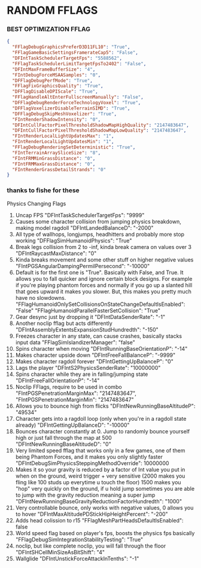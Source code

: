 
# RANDOM FFLAGS      

### BEST OPTIMIZATION FFLAG

``` json
{
  "FFlagDebugGraphicsPreferD3D11FL10": "True",
  "FFlagGameBasicSettingsFramerateCap5": "False",
  "DFIntTaskSchedulerTargetFps": "5588562",
  "FFlagTaskSchedulerLimitTargetFpsTo2402": "False",
  "DFIntMaxFrameBufferSize": "4",
  "FIntDebugForceMSAASamples": "0",
  "DFFlagDebugPerfMode": "True",
  "FFlagFixGraphicsQuality": "True",
  "DFFlagDisableDPIScale": "True",
  "FFlagHandleAltEnterFullscreenManually": "False",
  "DFFlagDebugRenderForceTechnologyVoxel": "True",
  "DFFlagVoxelizerDisableTerrainSIMD": "True",
  "DFFlagDebugSkipMeshVoxelizer": "True",
  "FIntRenderShadowIntensity": "0",
  "DFIntCullFactorPixelThresholdShadowMapHighQuality": "2147483647",
  "DFIntCullFactorPixelThresholdShadowMapLowQuality": "2147483647",
  "FIntRenderLocalLightUpdatesMax": "1",
  "FIntRenderLocalLightUpdatesMin": "1",
  "FFlagDebugRenderingSetDeterministic": "True",
  "FIntTerrainArraySliceSize": "8",
  "FIntFRMMinGrassDistance": "0",
  "FIntFRMMaxGrassDistance": "0",
  "FIntRenderGrassDetailStrands": "0"
}
```


### thanks to fishe for these


Physics Changing Flags
1. Uncap FPS
"DFIntTaskSchedulerTargetFps": "9999"
2. Causes some character collision from jumping physics breakdown, making model ragdoll
"DFIntLandedBalanceD": "-2000"
3. All type of wallhops, longjumps, headhitters and probably more stop working
"DFFlagSimHumanoidPhysics": "True"
4. Break legs collision from 2 to -inf, kinda break camera on values over 3
"DFIntRaycastMaxDistance": "0"
5. Kinda breaks movement and some other stuff on higher negative values
"FIntPGSAngularDampingPermilPersecond": "-10000"
6. Default is for the first one is "True". Basically with False, and True. It allows you to fall quicker and ignore certain block designs. For example if you're playing phantom forces and normally if you go up a slanted hill that goes upward it makes you slower. But, this makes you pretty much have no slowdowns.
"FFlagHumanoidOnlySetCollisionsOnStateChangeDefaultIsEnabled": "False"
"FFlagHumanoidParallelFasterSetCollision": "True"
7. Gear desync just by dropping it
"DFIntDataSenderRate": "-1"
8. Another noclip fflag but acts differently
"DFIntAssemblyExtentsExpansionStudHundredth": "-150"
9. Freezes character in any state, can cause crashes, basically stacks input data
"FFlagSimIslandizerManager": "false"
10. Spins character when moving
"DFIntRunningBaseOrientationP": "-14"
11. Makes character upside down
"DFIntFreeFallBalanceP": "-9999"
12. Makes character ragdoll forever
"DFIntGettingUpBalanceP": "0"
13. Lags the player
"DFIntS2PhysicsSenderRate": "10000000"
14. Spins character while they are in falling/jumping state
"DFIntFreeFallOrientationP": "-14"
15. Noclip FFlags, require to be used in combo
"FIntPGSPenetrationMarginMax": "2147483647",
"FIntPGSPenetrationMarginMin": "2147483647"
16. Allows you to bounce high from flicks
"DFIntNewRunningBaseAltitudeP": "49534"
17. Character gets into a ragdoll loop (only when you're in a ragdoll state already)
"DFIntGettingUpBalanceD": "-10000"
18. Bounces character constantly at 0. Jump to randomly bounce yourself high or just fall through the map at 500
"DFIntNewRunningBaseAltitudeD": "0"
19. Very limited speed fflag that works only in a few games, one of them being Phantom Forces, and it makes you only slightly faster
"DFIntDebugSimPhysicsSteppingMethodOverride": 10000000
20. Makes it so your gravity is reduced by a factor of Int value you put in when on the ground, weird trigger + very sensitive (2000 makes you fling like 100 studs up everytime u touch the floor) 1500 makes you "hop" very quickly on the ground, if u hold jump sometimes you are able to jump with the gravity reduction meaning a super jump
"DFIntNewRunningBaseGravityReductionFactorHundredth": "1000"
21. Very controllable bounce, only works with negative values, 0 allows you to hover
"DFIntMaxAltitudePDStickHipHeightPercent": "-200"
22. Adds head colission to r15 
"FFlagMeshPartHeadsDefaultIsEnabled": false
23. World speed flag based on player's fps, boosts the physics fps basically
"FFlagDebugSimIntegrationStabilityTesting": "True"
24. noclip, but like complete noclip, you will fall through the floor
"DFIntSHCellMinSizeAsBitShift": "4"
25. Wallglide
"DFIntUnstickForceAttackInTenths": "-1"
